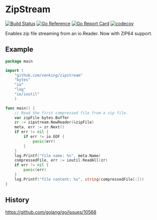 # ZipStream

[![Build Status](https://app.travis-ci.com/xenking/zipstream.svg?branch=master)](https://app.travis-ci.com/xenking/zipstream)
[![Go Reference](https://pkg.go.dev/badge/github.com/xenking/zipstream.svg)](https://pkg.go.dev/github.com/xenking/zipstream)
[![Go Report Card](https://goreportcard.com/badge/github.com/xenking/zipstream)](https://goreportcard.com/report/github.com/xenking/zipstream)
[![codecov](https://codecov.io/gh/xenking/zipstream/branch/master/graph/badge.svg)](https://codecov.io/gh/xenking/zipstream)


Enables zip file streaming from an io.Reader.
Now with ZIP64 support.

## Example

```go
package main

import (
	"github.com/xenking/zipstream"
	"bytes"
	"io"
	"log"
	"io/ioutil"
	)

func main() {
	// Read the first compressed file from a zip file.
	var zipFile bytes.Buffer
    zr := zipstream.NewReader(&zipFile)
	meta, err := zr.Next()
	if err != nil {
		if err != io.EOF {
			panic(err)
		}
	}
	log.Printf("file name: %s", meta.Name)
	compressedFile, err := ioutil.ReadAll(zr)
	if err != nil {
		panic(err)
	}
	log.Printf("file content: %s", string(compressedFile[:]))
}
```

## History
https://github.com/golang/go/issues/10568
